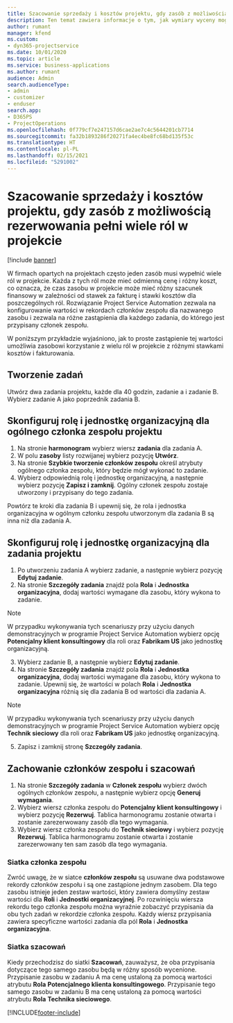 ```yaml
---
title: Szacowanie sprzedaży i kosztów projektu, gdy zasób z możliwością rezerwowania pełni wiele ról w projekcie
description: Ten temat zawiera informacje o tym, jak wymiary wyceny mogą służyć do obsługi cen i kalkulacji kosztów dla zasobu, który wypełnia wiele ról w projekcie.
author: rumant
manager: kfend
ms.custom:
- dyn365-projectservice
ms.date: 10/01/2020
ms.topic: article
ms.service: business-applications
ms.author: rumant
audience: Admin
search.audienceType:
- admin
- customizer
- enduser
search.app:
- D365PS
- ProjectOperations
ms.openlocfilehash: 0f779cf7e247157d6cae2ae7c4c5644201cb7714
ms.sourcegitcommit: fa32b1893286f20271fa4ec4be8fc68bd135f53c
ms.translationtype: HT
ms.contentlocale: pl-PL
ms.lasthandoff: 02/15/2021
ms.locfileid: "5291002"
---
```

# <a name="estimate-project-sales-and-costs-when-a-bookable-resource-fills-multiple-roles-for-a-project"></a>Szacowanie sprzedaży i kosztów projektu, gdy zasób z możliwością rezerwowania pełni wiele ról w projekcie 

[!include [banner](../includes/psa-now-project-operations.md)]

W firmach opartych na projektach często jeden zasób musi wypełnić wiele ról w projekcie. Każda z tych ról może mieć odmienną cenę i różny koszt, co oznacza, że czas zasobu w projekcie może mieć różny szacunek finansowy w zależności od stawek za fakturę i stawki kosztów dla poszczególnych ról. Rozwiązanie Project Service Automation zezwala na konfigurowanie wartości w rekordach członków zespołu dla nazwanego zasobu i zezwala na różne zastąpienia dla każdego zadania, do którego jest przypisany członek zespołu.

W poniższym przykładzie wyjaśniono, jak to proste zastąpienie tej wartości umożliwia zasobowi korzystanie z wielu ról w projekcie z różnymi stawkami kosztów i fakturowania.

## <a name="create-tasks"></a>Tworzenie zadań
Utwórz dwa zadania projektu, każde dla 40 godzin, zadanie a i zadanie B. Wybierz zadanie A jako poprzednik zadania B.

## <a name="set-up-role-and-organization-unit-for-a-generic-project-team-member"></a>Skonfiguruj rolę i jednostkę organizacyjną dla ogólnego członka zespołu projektu

1. Na stronie **harmonogram** wybierz wiersz **zadania** dla zadania A. 
2. W polu **zasoby** listy rozwijanej wybierz pozycję **Utwórz**.
3. Na stronie **Szybkie tworzenie członków zespołu** określ atrybuty ogólnego członka zespołu, który będzie mógł wykonać to zadanie.
4. Wybierz odpowiednią rolę i jednostkę organizacyjną, a następnie wybierz pozycję **Zapisz i zamknij**. Ogólny członek zespołu zostaje utworzony i przypisany do tego zadania. 

Powtórz te kroki dla zadania B i upewnij się, że rola i jednostka organizacyjna w ogólnym członku zespołu utworzonym dla zadania B są inna niż dla zadania A. 

## <a name="set-up-role-and-organization-unit-for-a-project-task"></a>Skonfiguruj rolę i jednostkę organizacyjną dla zadania projektu

1. Po utworzeniu zadania A wybierz zadanie, a następnie wybierz pozycję **Edytuj zadanie**.
2. Na stronie **Szczegóły zadania** znajdź pola **Rola** i **Jednostka organizacyjna**, dodaj wartości wymagane dla zasobu, który wykona to zadanie. 

  > [!NOTE]
  > W przypadku wykonywania tych scenariuszy przy użyciu danych demonstracyjnych w programie Project Service Automation wybierz opcję **Potencjalny klient konsultingowy** dla roli oraz **Fabrikam US** jako jednostkę organizacyjną.

3. Wybierz zadanie B, a następnie wybierz **Edytuj zadanie**.
4. Na stronie **Szczegóły zadania** znajdź pola **Rola** i **Jednostka organizacyjna**, dodaj wartości wymagane dla zasobu, który wykona to zadanie. Upewnij się, że wartości w polach **Rola** i **Jednostka organizacyjna** różnią się dla zadania B od wartości dla zadania A. 

  > [!NOTE]
  > W przypadku wykonywania tych scenariuszy przy użyciu danych demonstracyjnych w programie Project Service Automation wybierz opcję **Technik sieciowy** dla roli oraz **Fabrikam US** jako jednostkę organizacyjną.

5. Zapisz i zamknij stronę **Szczegóły zadania**. 

## <a name="team-member-and-estimates-behavior"></a>Zachowanie członków zespołu i szacowań 

1. Na stronie **Szczegóły zadania** w **Członek zespołu** wybierz dwóch ogólnych członków zespołu, a następnie wybierz opcję **Generuj wymagania**. 
2. Wybierz wiersz członka zespołu do **Potencjalny klient konsultingowy** i wybierz pozycję **Rezerwuj**. Tablica harmonogramu zostanie otwarta i zostanie zarezerwowany zasób dla tego wymagania.
3. Wybierz wiersz członka zespołu do **Technik sieciowy** i wybierz pozycję **Rezerwuj**. Tablica harmonogramu zostanie otwarta i zostanie zarezerwowany ten sam zasób dla tego wymagania.

### <a name="team-member-grid"></a>Siatka członka zespołu 
Zwróć uwagę, że w siatce **członków zespołu** są usuwane dwa podstawowe rekordy członków zespołu i są one zastąpione jednym zasobem. Dla tego zasobu istnieje jeden zestaw wartości, który zawiera domyślny zestaw wartości dla **Roli** i **Jednostki organizacyjnej**.
Po rozwinięciu wiersza rekordu tego członka zespołu można wyraźnie zobaczyć przypisania da obu tych zadań w rekordzie członka zespołu. Każdy wiersz przypisania zawiera specyficzne wartości zadania dla pól **Rola** i **Jednostka organizacyjna**. 

### <a name="estimates-grid"></a>Siatka szacowań 
Kiedy przechodzisz do siatki **Szacowań**, zauważysz, że oba przypisania dotyczące tego samego zasobu będą w różny sposób wycenione.
Przypisanie zasobu w zadaniu A ma cenę ustaloną za pomocą wartości atrybutu **Rola** **Potencjalnego klienta konsultingowego**. Przypisanie tego samego zasobu w zadaniu B ma cenę ustaloną za pomocą wartości atrybutu **Rola** **Technika sieciowego**.



[!INCLUDE[footer-include](../includes/footer-banner.md)]